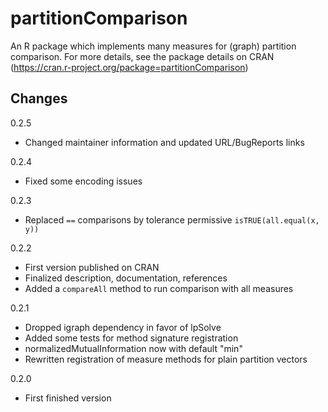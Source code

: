 partitionComparison
===================

An R package which implements many measures for (graph) partition comparison.
For more details, see the package details on CRAN (https://cran.r-project.org/package=partitionComparison)

Changes
-------

0.2.5
  - Changed maintainer information and updated URL/BugReports links

0.2.4
  - Fixed some encoding issues

0.2.3
  - Replaced ``==`` comparisons by tolerance permissive ``isTRUE(all.equal(x, y))``

0.2.2
  - First version published on CRAN
  - Finalized description, documentation, references
  - Added a ``compareAll`` method to run comparison with all measures

0.2.1
  - Dropped igraph dependency in favor of lpSolve
  - Added some tests for method signature registration
  - normalizedMutualInformation now with default "min"
  - Rewritten registration of measure methods for plain partition vectors

0.2.0
  - First finished version
